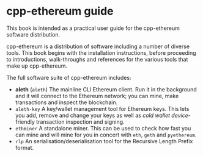 cpp-ethereum guide
======= 

This book is intended as a practical user guide for the cpp-ethereum software distribution.

cpp-ethereum is a distribution of software including a number of diverse tools. This book begins with the installation instructions, before proceeding to introductions, walk-throughs and references for the various tools that make up cpp-ethereum.

The full software suite of cpp-ethereum includes:

- **aleth** (`aleth`) The mainline CLI Ethereum client. Run it in the background and it will connect to the Ethereum network; you can mine, make transactions and inspect the blockchain.
- `aleth-key` A key/wallet management tool for Ethereum keys. This lets you add, remove and change your keys as well as *cold wallet device*-friendly transaction inspection and signing.
- `ethminer` A standalone miner. This can be used to check how fast you can mine and will mine for you in concert with `eth`, `geth` and `pyethereum`.
- `rlp` An serialisation/deserialisation tool for the Recursive Length Prefix format.
